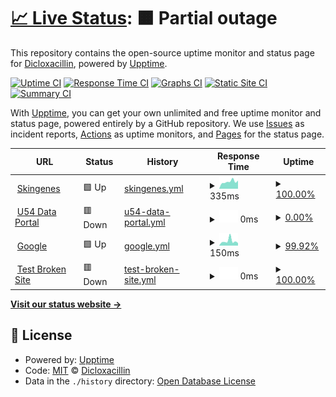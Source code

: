 # [📈 Live Status](https://Dicloxacillin.github.io/ucportals): <!--live status--> **🟧 Partial outage**

This repository contains the open-source uptime monitor and status page for [Dicloxacillin](https://Dicloxacillin.github.io/ucportals), powered by [Upptime](https://github.com/upptime/upptime).

[![Uptime CI](https://github.com/Dicloxacillin/ucportals/workflows/Uptime%20CI/badge.svg)](https://github.com/Dicloxacillin/ucportals/actions?query=workflow%3A%22Uptime+CI%22)
[![Response Time CI](https://github.com/Dicloxacillin/ucportals/workflows/Response%20Time%20CI/badge.svg)](https://github.com/Dicloxacillin/ucportals/actions?query=workflow%3A%22Response+Time+CI%22)
[![Graphs CI](https://github.com/Dicloxacillin/ucportals/workflows/Graphs%20CI/badge.svg)](https://github.com/Dicloxacillin/ucportals/actions?query=workflow%3A%22Graphs+CI%22)
[![Static Site CI](https://github.com/Dicloxacillin/ucportals/workflows/Static%20Site%20CI/badge.svg)](https://github.com/Dicloxacillin/ucportals/actions?query=workflow%3A%22Static+Site+CI%22)
[![Summary CI](https://github.com/Dicloxacillin/ucportals/workflows/Summary%20CI/badge.svg)](https://github.com/Dicloxacillin/ucportals/actions?query=workflow%3A%22Summary+CI%22)

With [Upptime](https://upptime.js.org), you can get your own unlimited and free uptime monitor and status page, powered entirely by a GitHub repository. We use [Issues](https://github.com/Dicloxacillin/ucportals/issues) as incident reports, [Actions](https://github.com/Dicloxacillin/ucportals/actions) as uptime monitors, and [Pages](https://Dicloxacillin.github.io/ucportals) for the status page.

<!--start: status pages-->
<!-- This summary is generated by Upptime (https://github.com/upptime/upptime) -->
<!-- Do not edit this manually, your changes will be overwritten -->
<!-- prettier-ignore -->
| URL | Status | History | Response Time | Uptime |
| --- | ------ | ------- | ------------- | ------ |
| <img alt="" src="https://icons.duckduckgo.com/ip3/www.skingenes.net.ico" height="13"> [Skingenes](http://www.skingenes.net) | 🟩 Up | [skingenes.yml](https://github.com/Dicloxacillin/ucportals/commits/HEAD/history/skingenes.yml) | <details><summary><img alt="Response time graph" src="./graphs/skingenes/response-time-week.png" height="20"> 335ms</summary><br><a href="https://Dicloxacillin.github.io/ucportals/history/skingenes"><img alt="Response time 361" src="https://img.shields.io/endpoint?url=https%3A%2F%2Fraw.githubusercontent.com%2FDicloxacillin%2Fucportals%2FHEAD%2Fapi%2Fskingenes%2Fresponse-time.json"></a><br><a href="https://Dicloxacillin.github.io/ucportals/history/skingenes"><img alt="24-hour response time 385" src="https://img.shields.io/endpoint?url=https%3A%2F%2Fraw.githubusercontent.com%2FDicloxacillin%2Fucportals%2FHEAD%2Fapi%2Fskingenes%2Fresponse-time-day.json"></a><br><a href="https://Dicloxacillin.github.io/ucportals/history/skingenes"><img alt="7-day response time 335" src="https://img.shields.io/endpoint?url=https%3A%2F%2Fraw.githubusercontent.com%2FDicloxacillin%2Fucportals%2FHEAD%2Fapi%2Fskingenes%2Fresponse-time-week.json"></a><br><a href="https://Dicloxacillin.github.io/ucportals/history/skingenes"><img alt="30-day response time 332" src="https://img.shields.io/endpoint?url=https%3A%2F%2Fraw.githubusercontent.com%2FDicloxacillin%2Fucportals%2FHEAD%2Fapi%2Fskingenes%2Fresponse-time-month.json"></a><br><a href="https://Dicloxacillin.github.io/ucportals/history/skingenes"><img alt="1-year response time 361" src="https://img.shields.io/endpoint?url=https%3A%2F%2Fraw.githubusercontent.com%2FDicloxacillin%2Fucportals%2FHEAD%2Fapi%2Fskingenes%2Fresponse-time-year.json"></a></details> | <details><summary><a href="https://Dicloxacillin.github.io/ucportals/history/skingenes">100.00%</a></summary><a href="https://Dicloxacillin.github.io/ucportals/history/skingenes"><img alt="All-time uptime 99.94%" src="https://img.shields.io/endpoint?url=https%3A%2F%2Fraw.githubusercontent.com%2FDicloxacillin%2Fucportals%2FHEAD%2Fapi%2Fskingenes%2Fuptime.json"></a><br><a href="https://Dicloxacillin.github.io/ucportals/history/skingenes"><img alt="24-hour uptime 100.00%" src="https://img.shields.io/endpoint?url=https%3A%2F%2Fraw.githubusercontent.com%2FDicloxacillin%2Fucportals%2FHEAD%2Fapi%2Fskingenes%2Fuptime-day.json"></a><br><a href="https://Dicloxacillin.github.io/ucportals/history/skingenes"><img alt="7-day uptime 100.00%" src="https://img.shields.io/endpoint?url=https%3A%2F%2Fraw.githubusercontent.com%2FDicloxacillin%2Fucportals%2FHEAD%2Fapi%2Fskingenes%2Fuptime-week.json"></a><br><a href="https://Dicloxacillin.github.io/ucportals/history/skingenes"><img alt="30-day uptime 100.00%" src="https://img.shields.io/endpoint?url=https%3A%2F%2Fraw.githubusercontent.com%2FDicloxacillin%2Fucportals%2FHEAD%2Fapi%2Fskingenes%2Fuptime-month.json"></a><br><a href="https://Dicloxacillin.github.io/ucportals/history/skingenes"><img alt="1-year uptime 99.94%" src="https://img.shields.io/endpoint?url=https%3A%2F%2Fraw.githubusercontent.com%2FDicloxacillin%2Fucportals%2FHEAD%2Fapi%2Fskingenes%2Fuptime-year.json"></a></details>
| <img alt="" src="https://icons.duckduckgo.com/ip3/ucightf1.biochem.uci.edu.ico" height="13"> [U54 Data Portal](https://ucightf1.biochem.uci.edu) | 🟥 Down | [u54-data-portal.yml](https://github.com/Dicloxacillin/ucportals/commits/HEAD/history/u54-data-portal.yml) | <details><summary><img alt="Response time graph" src="./graphs/u54-data-portal/response-time-week.png" height="20"> 0ms</summary><br><a href="https://Dicloxacillin.github.io/ucportals/history/u54-data-portal"><img alt="Response time 0" src="https://img.shields.io/endpoint?url=https%3A%2F%2Fraw.githubusercontent.com%2FDicloxacillin%2Fucportals%2FHEAD%2Fapi%2Fu54-data-portal%2Fresponse-time.json"></a><br><a href="https://Dicloxacillin.github.io/ucportals/history/u54-data-portal"><img alt="24-hour response time 0" src="https://img.shields.io/endpoint?url=https%3A%2F%2Fraw.githubusercontent.com%2FDicloxacillin%2Fucportals%2FHEAD%2Fapi%2Fu54-data-portal%2Fresponse-time-day.json"></a><br><a href="https://Dicloxacillin.github.io/ucportals/history/u54-data-portal"><img alt="7-day response time 0" src="https://img.shields.io/endpoint?url=https%3A%2F%2Fraw.githubusercontent.com%2FDicloxacillin%2Fucportals%2FHEAD%2Fapi%2Fu54-data-portal%2Fresponse-time-week.json"></a><br><a href="https://Dicloxacillin.github.io/ucportals/history/u54-data-portal"><img alt="30-day response time 0" src="https://img.shields.io/endpoint?url=https%3A%2F%2Fraw.githubusercontent.com%2FDicloxacillin%2Fucportals%2FHEAD%2Fapi%2Fu54-data-portal%2Fresponse-time-month.json"></a><br><a href="https://Dicloxacillin.github.io/ucportals/history/u54-data-portal"><img alt="1-year response time 0" src="https://img.shields.io/endpoint?url=https%3A%2F%2Fraw.githubusercontent.com%2FDicloxacillin%2Fucportals%2FHEAD%2Fapi%2Fu54-data-portal%2Fresponse-time-year.json"></a></details> | <details><summary><a href="https://Dicloxacillin.github.io/ucportals/history/u54-data-portal">0.00%</a></summary><a href="https://Dicloxacillin.github.io/ucportals/history/u54-data-portal"><img alt="All-time uptime 0.00%" src="https://img.shields.io/endpoint?url=https%3A%2F%2Fraw.githubusercontent.com%2FDicloxacillin%2Fucportals%2FHEAD%2Fapi%2Fu54-data-portal%2Fuptime.json"></a><br><a href="https://Dicloxacillin.github.io/ucportals/history/u54-data-portal"><img alt="24-hour uptime 0.00%" src="https://img.shields.io/endpoint?url=https%3A%2F%2Fraw.githubusercontent.com%2FDicloxacillin%2Fucportals%2FHEAD%2Fapi%2Fu54-data-portal%2Fuptime-day.json"></a><br><a href="https://Dicloxacillin.github.io/ucportals/history/u54-data-portal"><img alt="7-day uptime 0.00%" src="https://img.shields.io/endpoint?url=https%3A%2F%2Fraw.githubusercontent.com%2FDicloxacillin%2Fucportals%2FHEAD%2Fapi%2Fu54-data-portal%2Fuptime-week.json"></a><br><a href="https://Dicloxacillin.github.io/ucportals/history/u54-data-portal"><img alt="30-day uptime 1.38%" src="https://img.shields.io/endpoint?url=https%3A%2F%2Fraw.githubusercontent.com%2FDicloxacillin%2Fucportals%2FHEAD%2Fapi%2Fu54-data-portal%2Fuptime-month.json"></a><br><a href="https://Dicloxacillin.github.io/ucportals/history/u54-data-portal"><img alt="1-year uptime 0.00%" src="https://img.shields.io/endpoint?url=https%3A%2F%2Fraw.githubusercontent.com%2FDicloxacillin%2Fucportals%2FHEAD%2Fapi%2Fu54-data-portal%2Fuptime-year.json"></a></details>
| <img alt="" src="https://icons.duckduckgo.com/ip3/www.google.com.ico" height="13"> [Google](https://www.google.com) | 🟩 Up | [google.yml](https://github.com/Dicloxacillin/ucportals/commits/HEAD/history/google.yml) | <details><summary><img alt="Response time graph" src="./graphs/google/response-time-week.png" height="20"> 150ms</summary><br><a href="https://Dicloxacillin.github.io/ucportals/history/google"><img alt="Response time 111" src="https://img.shields.io/endpoint?url=https%3A%2F%2Fraw.githubusercontent.com%2FDicloxacillin%2Fucportals%2FHEAD%2Fapi%2Fgoogle%2Fresponse-time.json"></a><br><a href="https://Dicloxacillin.github.io/ucportals/history/google"><img alt="24-hour response time 187" src="https://img.shields.io/endpoint?url=https%3A%2F%2Fraw.githubusercontent.com%2FDicloxacillin%2Fucportals%2FHEAD%2Fapi%2Fgoogle%2Fresponse-time-day.json"></a><br><a href="https://Dicloxacillin.github.io/ucportals/history/google"><img alt="7-day response time 150" src="https://img.shields.io/endpoint?url=https%3A%2F%2Fraw.githubusercontent.com%2FDicloxacillin%2Fucportals%2FHEAD%2Fapi%2Fgoogle%2Fresponse-time-week.json"></a><br><a href="https://Dicloxacillin.github.io/ucportals/history/google"><img alt="30-day response time 114" src="https://img.shields.io/endpoint?url=https%3A%2F%2Fraw.githubusercontent.com%2FDicloxacillin%2Fucportals%2FHEAD%2Fapi%2Fgoogle%2Fresponse-time-month.json"></a><br><a href="https://Dicloxacillin.github.io/ucportals/history/google"><img alt="1-year response time 111" src="https://img.shields.io/endpoint?url=https%3A%2F%2Fraw.githubusercontent.com%2FDicloxacillin%2Fucportals%2FHEAD%2Fapi%2Fgoogle%2Fresponse-time-year.json"></a></details> | <details><summary><a href="https://Dicloxacillin.github.io/ucportals/history/google">99.92%</a></summary><a href="https://Dicloxacillin.github.io/ucportals/history/google"><img alt="All-time uptime 100.00%" src="https://img.shields.io/endpoint?url=https%3A%2F%2Fraw.githubusercontent.com%2FDicloxacillin%2Fucportals%2FHEAD%2Fapi%2Fgoogle%2Fuptime.json"></a><br><a href="https://Dicloxacillin.github.io/ucportals/history/google"><img alt="24-hour uptime 99.44%" src="https://img.shields.io/endpoint?url=https%3A%2F%2Fraw.githubusercontent.com%2FDicloxacillin%2Fucportals%2FHEAD%2Fapi%2Fgoogle%2Fuptime-day.json"></a><br><a href="https://Dicloxacillin.github.io/ucportals/history/google"><img alt="7-day uptime 99.92%" src="https://img.shields.io/endpoint?url=https%3A%2F%2Fraw.githubusercontent.com%2FDicloxacillin%2Fucportals%2FHEAD%2Fapi%2Fgoogle%2Fuptime-week.json"></a><br><a href="https://Dicloxacillin.github.io/ucportals/history/google"><img alt="30-day uptime 99.98%" src="https://img.shields.io/endpoint?url=https%3A%2F%2Fraw.githubusercontent.com%2FDicloxacillin%2Fucportals%2FHEAD%2Fapi%2Fgoogle%2Fuptime-month.json"></a><br><a href="https://Dicloxacillin.github.io/ucportals/history/google"><img alt="1-year uptime 100.00%" src="https://img.shields.io/endpoint?url=https%3A%2F%2Fraw.githubusercontent.com%2FDicloxacillin%2Fucportals%2FHEAD%2Fapi%2Fgoogle%2Fuptime-year.json"></a></details>
| <img alt="" src="https://icons.duckduckgo.com/ip3/thissitedoesnotexist.koj.co.ico" height="13"> [Test Broken Site](https://thissitedoesnotexist.koj.co) | 🟥 Down | [test-broken-site.yml](https://github.com/Dicloxacillin/ucportals/commits/HEAD/history/test-broken-site.yml) | <details><summary><img alt="Response time graph" src="./graphs/test-broken-site/response-time-week.png" height="20"> 0ms</summary><br><a href="https://Dicloxacillin.github.io/ucportals/history/test-broken-site"><img alt="Response time 0" src="https://img.shields.io/endpoint?url=https%3A%2F%2Fraw.githubusercontent.com%2FDicloxacillin%2Fucportals%2FHEAD%2Fapi%2Ftest-broken-site%2Fresponse-time.json"></a><br><a href="https://Dicloxacillin.github.io/ucportals/history/test-broken-site"><img alt="24-hour response time 0" src="https://img.shields.io/endpoint?url=https%3A%2F%2Fraw.githubusercontent.com%2FDicloxacillin%2Fucportals%2FHEAD%2Fapi%2Ftest-broken-site%2Fresponse-time-day.json"></a><br><a href="https://Dicloxacillin.github.io/ucportals/history/test-broken-site"><img alt="7-day response time 0" src="https://img.shields.io/endpoint?url=https%3A%2F%2Fraw.githubusercontent.com%2FDicloxacillin%2Fucportals%2FHEAD%2Fapi%2Ftest-broken-site%2Fresponse-time-week.json"></a><br><a href="https://Dicloxacillin.github.io/ucportals/history/test-broken-site"><img alt="30-day response time 0" src="https://img.shields.io/endpoint?url=https%3A%2F%2Fraw.githubusercontent.com%2FDicloxacillin%2Fucportals%2FHEAD%2Fapi%2Ftest-broken-site%2Fresponse-time-month.json"></a><br><a href="https://Dicloxacillin.github.io/ucportals/history/test-broken-site"><img alt="1-year response time 0" src="https://img.shields.io/endpoint?url=https%3A%2F%2Fraw.githubusercontent.com%2FDicloxacillin%2Fucportals%2FHEAD%2Fapi%2Ftest-broken-site%2Fresponse-time-year.json"></a></details> | <details><summary><a href="https://Dicloxacillin.github.io/ucportals/history/test-broken-site">100.00%</a></summary><a href="https://Dicloxacillin.github.io/ucportals/history/test-broken-site"><img alt="All-time uptime 100.00%" src="https://img.shields.io/endpoint?url=https%3A%2F%2Fraw.githubusercontent.com%2FDicloxacillin%2Fucportals%2FHEAD%2Fapi%2Ftest-broken-site%2Fuptime.json"></a><br><a href="https://Dicloxacillin.github.io/ucportals/history/test-broken-site"><img alt="24-hour uptime 100.00%" src="https://img.shields.io/endpoint?url=https%3A%2F%2Fraw.githubusercontent.com%2FDicloxacillin%2Fucportals%2FHEAD%2Fapi%2Ftest-broken-site%2Fuptime-day.json"></a><br><a href="https://Dicloxacillin.github.io/ucportals/history/test-broken-site"><img alt="7-day uptime 100.00%" src="https://img.shields.io/endpoint?url=https%3A%2F%2Fraw.githubusercontent.com%2FDicloxacillin%2Fucportals%2FHEAD%2Fapi%2Ftest-broken-site%2Fuptime-week.json"></a><br><a href="https://Dicloxacillin.github.io/ucportals/history/test-broken-site"><img alt="30-day uptime 100.00%" src="https://img.shields.io/endpoint?url=https%3A%2F%2Fraw.githubusercontent.com%2FDicloxacillin%2Fucportals%2FHEAD%2Fapi%2Ftest-broken-site%2Fuptime-month.json"></a><br><a href="https://Dicloxacillin.github.io/ucportals/history/test-broken-site"><img alt="1-year uptime 100.00%" src="https://img.shields.io/endpoint?url=https%3A%2F%2Fraw.githubusercontent.com%2FDicloxacillin%2Fucportals%2FHEAD%2Fapi%2Ftest-broken-site%2Fuptime-year.json"></a></details>

<!--end: status pages-->

[**Visit our status website →**](https://Dicloxacillin.github.io/ucportals)

## 📄 License

- Powered by: [Upptime](https://github.com/upptime/upptime)
- Code: [MIT](./LICENSE) © [Dicloxacillin](https://Dicloxacillin.github.io/ucportals)
- Data in the `./history` directory: [Open Database License](https://opendatacommons.org/licenses/odbl/1-0/)
